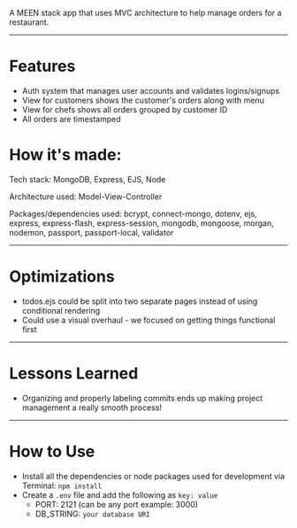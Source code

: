 A MEEN stack app that uses MVC architecture to help manage orders for a restaurant.

---

# Features

- Auth system that manages user accounts and validates logins/signups
- View for customers shows the customer's orders along with menu
- View for chefs shows all orders grouped by customer ID
- All orders are timestamped

# How it's made:

Tech stack: MongoDB, Express, EJS, Node

Architecture used: Model-View-Controller

Packages/dependencies used: bcrypt, connect-mongo, dotenv, ejs, express, express-flash, express-session, mongodb, mongoose, morgan, nodemon, passport, passport-local, validator

---

# Optimizations

- todos.ejs could be split into two separate pages instead of using conditional rendering
- Could use a visual overhaul - we focused on getting things functional first

---

# Lessons Learned

- Organizing and properly labeling commits ends up making project management a really smooth process!

---

# How to Use

- Install all the dependencies or node packages used for development via Terminal: `npm install` 
- Create a `.env` file and add the following as `key: value` 
  - PORT: 2121 (can be any port example: 3000) 
  - DB_STRING: `your database URI` 


